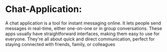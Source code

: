 # Chat-Application:
A chat application is a tool for instant messaging online.  It lets people send messages in real-time, either one-on-one or in group conversations. These apps usually have straightforward interfaces, making them easy to use for everyone. They're all about quick and direct communication, perfect for staying connected with friends, family, or colleagues
